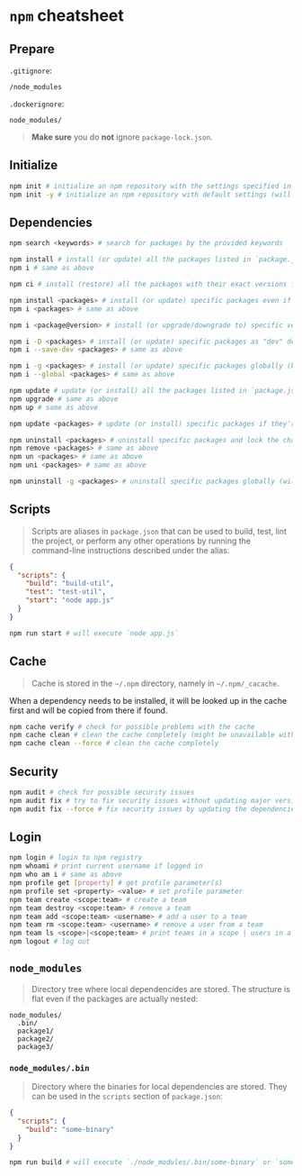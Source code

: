 # `npm` cheatsheet

## Prepare

`.gitignore`:

```
/node_modules
```

`.dockerignore`:

```
node_modules/
```

> **Make sure** you do **not** ignore `package-lock.json`.

## Initialize

```bash
npm init # initialize an npm repository with the settings specified in interactive mode
npm init -y # initialize an npm repository with default settings (will not ask anything)
```

## Dependencies

```bash
npm search <keywords> # search for packages by the provided keywords

npm install # install (or update) all the packages listed in `package.json` according to the version rules described in `package.json` and lock their updated versions in `package-lock.json`
npm i # same as above

npm ci # install (restore) all the packages with their exact versions from the existing `package-lock.json`

npm install <packages> # install (or update) specific packages even if they're not listed in `package.json` and lock their updated versions in `package-lock.json` (will add new dependencies to the `dependencies` section in `package.json`)
npm i <packages> # same as above

npm i <package@version> # install (or upgrade/downgrade to) specific version of the package and lock its updated version in `package-lock.json` (will also add or update the dependency in `package.json` according to the exact updated version)

npm i -D <packages> # install (or update) specific packages as "dev" dependencies and lock their versions in `package-lock.json` (will add new dependencies to the `devDependencies` section in `package.json`)
npm i --save-dev <packages> # same as above

npm i -g <packages> # install (or update) specific packages globally (binaries will be available everywhere if present)
npm i --global <packages> # same as above

npm update # update (or install) all the packages listed in `package.json` up to their newest versions according to the version rules described in `package.json` and lock their updated versions in `package-lock.json`
npm upgrade # same as above
npm up # same as above

npm update <packages> # update (or install) specific packages if they're listed in `package.json` up to their newest versions according to the version rules described in `package.json` and lock their updated versions in `package-lock.json` 

npm uninstall <packages> # uninstall specific packages and lock the changes in `package-lock.json` (will remove listed dependencies from the `package.json`)
npm remove <packages> # same as above
npm un <packages> # same as above
npm uni <packages> # same as above

npm uninstall -g <packages> # uninstall specific packages globally (will delete the packages from the global scope but will not affect the local installation)
```

## Scripts

> Scripts are aliases in `package.json` that can be used to build, test, lint the project, or perform any other operations by running the command-line instructions described under the alias.

```json
{
  "scripts": {
    "build": "build-util",
    "test": "test-util",
    "start": "node app.js"
  }
}
```

```bash
npm run start # will execute `node app.js`
```

## Cache

> Cache is stored in the `~/.npm` directory, namely in `~/.npm/_cacache`.

When a dependency needs to be installed, it will be looked up in the cache first and will be copied from there if found.

```bash
npm cache verify # check for possible problems with the cache
npm cache clean # clean the cache completely (might be unavailable without the `--force` option)
npm cache clean --force # clean the cache completely
```

## Security

```bash
npm audit # check for possible security issues
npm audit fix # try to fix security issues without updating major versions of the dependencies
npm audit fix --force # fix security issues by updating the dependencies even if they have breaking changes
```

## Login

```bash
npm login # login to npm registry
npm whoami # print current username if logged in
npm who am i # same as above
npm profile get [property] # get profile parameter(s)
npm profile set <property> <value> # set profile parameter
npm team create <scope:team> # create a team
npm team destroy <scope:team> # remove a team
npm team add <scope:team> <username> # add a user to a team
npm team rm <scope:team> <username> # remove a user from a team
npm team ls <scope>|<scope:team> # print teams in a scope | users in a team
npm logout # log out
```

## `node_modules`

> Directory tree where local dependencides are stored. The structure is flat even if the packages are actually nested:

```
node_modules/
  .bin/
  package1/
  package2/
  package3/
```

### `node_modules/.bin`

> Directory where the binaries for local dependencies are stored. They can be used in the `scripts` section of `package.json`:

```json
{
  "scripts": {
    "build": "some-binary"
  }
}
```

```bash
npm run build # will execute `./node_modules/.bin/some-binary` or `some-binary` if globally installed
```

